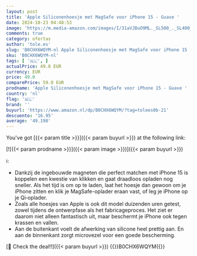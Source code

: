```yaml
---
layout: post
title: 'Apple Siliconenhoesje met MagSafe voor iPhone 15 - Guave '
date: 2024-10-23 04:48:53
image: 'https://m.media-amazon.com/images/I/31aVJBuO9ML._SL500_._SL400_.jpg'
comments: true
category: ofertas
author: 'tole.es'
slug: 'B0CHX6WQYM-nl Apple Siliconenhoesje met MagSafe voor iPhone 15 - Guave'
sku: 'B0CHX6WQYM-nl'
tags: [ '🇳🇱', ]
actualPrice: 49.0 EUR
currency: EUR
price: 49.0
comparePrice: 59.0 EUR
prodname: 'Apple Siliconenhoesje met MagSafe voor iPhone 15 - Guave '
country: 'nl'
flag: '🇳🇱'
brand: ''
buyurl: 'https://www.amazon.nl/dp/B0CHX6WQYM/?tag=tolees0b-21'
descuento: '16.95'
average: '49.198'
---
```


You've got [{{< param title >}}]({{< param buyurl >}}) at the following link:

[![{{< param prodname >}}]({{< param image >}})]({{< param buyurl >}})

ℹ️:

- Dankzij de ingebouwde magneten die perfect matchen met iPhone 15 is koppelen een kwestie van klikken en gaat draadloos opladen nog sneller. Als het tijd is om op te laden, laat het hoesje dan gewoon om je iPhone zitten en klik je MagSafe-oplader eraan vast, of leg je iPhone op je Qi‑oplader.
- Zoals alle hoesjes van Apple is ook dit model duizenden uren getest, zowel tijdens de ontwerpfase als het fabricageproces. Het ziet er daarom niet alleen fantastisch uit, maar beschermt je iPhone ook tegen krassen en vallen.
- Aan de buitenkant voelt de afwerking van silicone heel prettig aan. En aan de binnenkant zorgt microvezel voor een goede bescherming.

[🛒 Check the deal!!]({{< param buyurl >}})
{{<world>}}B0CHX6WQYM{{</world>}}

